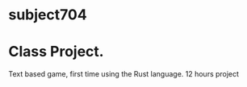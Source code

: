 # subject704
# Class Project.
Text based game, first time using the Rust language.
12 hours project

